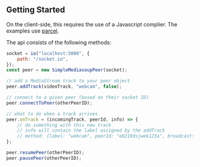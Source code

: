## Getting Started

On the client-side, this requires the use of a Javascript complier. The examples use [parcel](https://parceljs.org/).

The api consists of the following methods:

```js
socket = io("localhost:5000", {
    path: "/socket.io",
});
const peer = new SimpleMediasoupPeer(socket);

// add a MediaStream track to your peer object
peer.addTrack(videoTrack, "webcam", false);

// connect to a given peer (based on their socket ID)
peer.connectToPeer(otherPeerID);

// what to do when a track arrives
peer.onTrack = (incomingTrack, peerId, info) => {
    // do something with this new track
    // info will contain the label assigned by the addTrack
    // method: {label: "webcam", peerId: "e8219dsjwek123a", broadcast: false}
};

peer.resumePeer(otherPeerID);
peer.pausePeer(otherPeerID);
```

